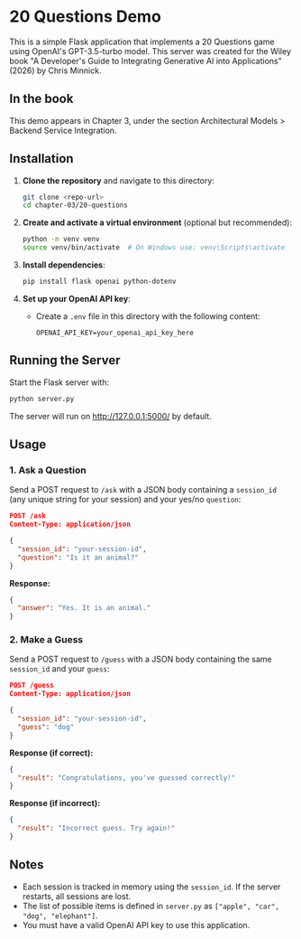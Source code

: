 # 20 Questions Demo

This is a simple Flask application that implements a 20 Questions game using OpenAI's GPT-3.5-turbo model. This server was created for the Wiley book "A Developer's Guide to Integrating Generative AI into Applications" (2026) by Chris Minnick.

## In the book

This demo appears in Chapter 3, under the section Architectural Models > Backend Service Integration.

## Installation

1. **Clone the repository** and navigate to this directory:

   ```sh
   git clone <repo-url>
   cd chapter-03/20-questions
   ```

2. **Create and activate a virtual environment** (optional but recommended):

   ```sh
   python -m venv venv
   source venv/bin/activate  # On Windows use: venv\Scripts\activate
   ```

3. **Install dependencies**:

   ```sh
   pip install flask openai python-dotenv
   ```

4. **Set up your OpenAI API key**:
   - Create a `.env` file in this directory with the following content:
     ```
     OPENAI_API_KEY=your_openai_api_key_here
     ```

## Running the Server

Start the Flask server with:

```sh
python server.py
```

The server will run on http://127.0.0.1:5000/ by default.

## Usage

### 1. Ask a Question

Send a POST request to `/ask` with a JSON body containing a `session_id` (any unique string for your session) and your yes/no `question`:

```json
POST /ask
Content-Type: application/json

{
  "session_id": "your-session-id",
  "question": "Is it an animal?"
}
```

**Response:**

```json
{
  "answer": "Yes. It is an animal."
}
```

### 2. Make a Guess

Send a POST request to `/guess` with a JSON body containing the same `session_id` and your `guess`:

```json
POST /guess
Content-Type: application/json

{
  "session_id": "your-session-id",
  "guess": "dog"
}
```

**Response (if correct):**

```json
{
  "result": "Congratulations, you've guessed correctly!"
}
```

**Response (if incorrect):**

```json
{
  "result": "Incorrect guess. Try again!"
}
```

## Notes

- Each session is tracked in memory using the `session_id`. If the server restarts, all sessions are lost.
- The list of possible items is defined in `server.py` as `["apple", "car", "dog", "elephant"]`.
- You must have a valid OpenAI API key to use this application.

